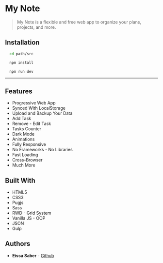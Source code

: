 # My Note
> My Note is a flexible and free web app to organize your plans, projects, and more.

## Installation
```bash
  cd path/src
```

```bash
  npm install
```

```bash
  npm run dev
```
___
## Features
* Progressive Web App
* Synced With LocalStorage
* Upload and Backup Your Data
* Add Task
* Remove - Edit Task
* Tasks Counter
* Dark Mode
* Animations
* Fully Responsive
* No Frameworks - No Libraries
* Fast Loading
* Cross-Browser
* Much More

## Built With
* HTML5
* CSS3
* Pugjs
* Sass
* RWD - Grid System
* Vanilla JS - OOP
* JSON
* Gulp

## Authors
* **Eissa Saber** - [Github](https://github.com/eissapk)
